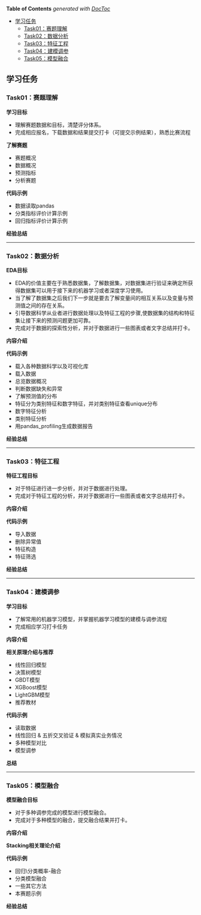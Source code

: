 <!-- START doctoc generated TOC please keep comment here to allow auto update -->
<!-- DON'T EDIT THIS SECTION, INSTEAD RE-RUN doctoc TO UPDATE -->
**Table of Contents**  *generated with [DocToc](https://github.com/thlorenz/doctoc)*

- [学习任务](#%E5%AD%A6%E4%B9%A0%E4%BB%BB%E5%8A%A1)
  - [Task01：赛题理解](#task01%E8%B5%9B%E9%A2%98%E7%90%86%E8%A7%A3)
  - [Task02：数据分析](#task02%E6%95%B0%E6%8D%AE%E5%88%86%E6%9E%90)
  - [Task03：特征工程](#task03%E7%89%B9%E5%BE%81%E5%B7%A5%E7%A8%8B)
  - [Task04：建模调参](#task04%E5%BB%BA%E6%A8%A1%E8%B0%83%E5%8F%82)
  - [Task05：模型融合](#task05%E6%A8%A1%E5%9E%8B%E8%9E%8D%E5%90%88)

<!-- END doctoc generated TOC please keep comment here to allow auto update -->

## 学习任务

### Task01：赛题理解

**学习目标**

- 理解赛题数据和目标，清楚评分体系。
- 完成相应报名，下载数据和结果提交打卡（可提交示例结果），熟悉比赛流程

**了解赛题**

- 赛题概况
- 数据概况
- 预测指标
- 分析赛题

**代码示例**

- 数据读取pandas
- 分类指标评价计算示例
- 回归指标评价计算示例

**经验总结**

------

### Task02：数据分析

**EDA目标**

- EDA的价值主要在于熟悉数据集，了解数据集，对数据集进行验证来确定所获得数据集可以用于接下来的机器学习或者深度学习使用。
- 当了解了数据集之后我们下一步就是要去了解变量间的相互关系以及变量与预测值之间的存在关系。
- 引导数据科学从业者进行数据处理以及特征工程的步骤,使数据集的结构和特征集让接下来的预测问题更加可靠。
- 完成对于数据的探索性分析，并对于数据进行一些图表或者文字总结并打卡。

**内容介绍**

**代码示例**

- 载入各种数据科学以及可视化库
- 载入数据
- 总览数据概况
- 判断数据缺失和异常
- 了解预测值的分布
- 特征分为类别特征和数字特征，并对类别特征查看unique分布
- 数字特征分析
- 类别特征分析
- 用pandas_profiling生成数据报告

**经验总结**

------

### Task03：特征工程

**特征工程目标**

- 对于特征进行进一步分析，并对于数据进行处理。
- 完成对于特征工程的分析，并对于数据进行一些图表或者文字总结并打卡。

**内容介绍**

**代码示例**

- 导入数据
- 删除异常值
- 特征构造
- 特征筛选

**经验总结**

------

### Task04：建模调参

**学习目标**

- 了解常用的机器学习模型，并掌握机器学习模型的建模与调参流程
- 完成相应学习打卡任务

**内容介绍**

**相关原理介绍与推荐**

- 线性回归模型
- 决策树模型
- GBDT模型
- XGBoost模型
- LightGBM模型
- 推荐教材

**代码示例**

- 读取数据
- 线性回归 & 五折交叉验证 & 模拟真实业务情况
- 多种模型对比
- 模型调参

**总结**

------

### Task05：模型融合

**模型融合目标**

- 对于多种调参完成的模型进行模型融合。
- 完成对于多种模型的融合，提交融合结果并打卡。

**内容介绍**

**Stacking相关理论介绍**

**代码示例**

- 回归\分类概率-融合
- 分类模型融合
- 一些其它方法
- 本赛题示例

**经验总结**